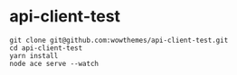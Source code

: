 # api-client-test

```
git clone git@github.com:wowthemes/api-client-test.git
cd api-client-test
yarn install
node ace serve --watch
```
